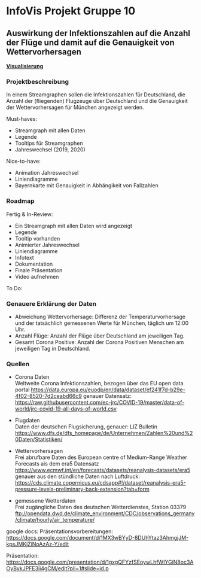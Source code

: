 # InfoVis Projekt Gruppe 10
## Auswirkung der Infektionszahlen auf die Anzahl der Flüge und damit auf die Genauigkeit von Wettervorhersagen

[**Visualisierung**](http://www.cip.ifi.lmu.de/~volk/)

### Projektbeschreibung

In einem Streamgraphen sollen die Infektionszahlen für Deutschland, die Anzahl der (fliegenden) Flugzeuge über Deutschland und die Genauigkeit der Wettervorhersagen für München angezeigt werden.

Must-haves:
- Streamgraph mit allen Daten
- Legende
- Tooltips für Streamgraphen
- Jahreswechsel (2019, 2020)

Nice-to-have:
- Animation Jahreswechsel
- Liniendiagramme
- Bayernkarte mit Genauigkeit in Abhängikeit von Fallzahlen

### Roadmap

Fertig & In-Review:
- Ein Streamgraph mit allen Daten wird angezeigt
- Legende
- Tooltip vorhanden 
- Animierter Jahreswechsel
- Liniendiagramme
- Infotext
- Dokumentation 
- Finale Präsentation
- Video aufnehmen 

To Do:


### Genauere Erklärung der Daten

- Abweichung Wettervorhersage: Differenz der Temperaturvorhersage und der tatsächlich gemessenen Werte für München, täglich um 12:00 Uhr.
- Anzahl Flüge:  Anzahl der Flüge über Deutschland am jeweiligen Tag.
- Gesamt Corona Positive: Anzahl der Corona Positiven Menschen am jeweiligen Tag in Deutschland.


### Quellen
- Corona Daten<br>
Weltweite Corona Infektionszahlen, bezogen über das EU open data portal
https://data.europa.eu/euodp/en/data/dataset/ef241f7d-b29e-4f02-8520-7d2ceabd66c9
genauer Datensatz:
https://raw.githubusercontent.com/ec-jrc/COVID-19/master/data-of-world/jrc-covid-19-all-days-of-world.csv 

- Flugdaten<br>
Daten der deutschen Flugsicherung, genauer: LIZ Bulletin
https://www.dfs.de/dfs_homepage/de/Unternehmen/Zahlen%20und%20Daten/Statistiken/ 

- Wettervorhersagen<br>
Frei abrufbare Daten des European centre of Medium-Range Weather Forecasts ais dem era5 Datensatz
https://www.ecmwf.int/en/forecasts/datasets/reanalysis-datasets/era5
genauer aus den stündliche Daten nach Luftdruck:
https://cds.climate.copernicus.eu/cdsapp#!/dataset/reanalysis-era5-pressure-levels-preliminary-back-extension?tab=form

- gemessene Wetterdaten<br>
Frei zugängliche Daten des deutschen Wetterdienstes, Station 03379
ftp://opendata.dwd.de/climate_environment/CDC/observations_germany/climate/hourly/air_temperature/


google docs:
Präsentationsvorbereitungen: https://docs.google.com/document/d/1MX3wBYyD-8DUhYtaz3AhmgjJM-kpsJMKjZiNoAzAz-Y/edit

Präsentation:
https://docs.google.com/presentation/d/1gxgQFYzfSEoywLhfWIYGiN8oc3AOyBykJPFE3ii4gCM/edit?pli=1#slide=id.p

